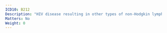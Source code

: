 ```yaml
---
ICD10: B212
Description: "HIV disease resulting in other types of non-Hodgkin lymphoma"
Matters: No
Weight: 0
---
```


